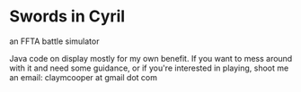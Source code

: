 # Swords in Cyril
an FFTA battle simulator

Java code on display mostly for my own benefit. If you want to mess around with it and need some guidance, or if you're interested in playing, shoot me an email: claymcooper at gmail dot com
